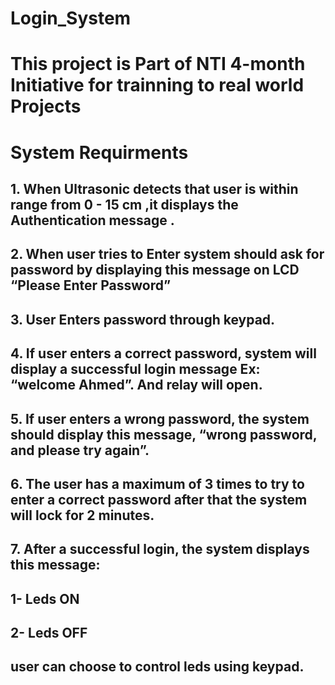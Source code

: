 # Login_System

# This project is Part of NTI 4-month Initiative for trainning to real world Projects

# System Requirments
## 1. When Ultrasonic detects that user is within range from 0 - 15 cm ,it displays the Authentication message . 
## 2. When user tries to Enter system should ask for password by displaying this message on LCD “Please Enter Password” 
## 3. User Enters password through keypad. 
## 4. If user enters a correct password, system will display a successful login message Ex: “welcome Ahmed”. And relay will open. 
## 5. If user enters a wrong password, the system should display this message, “wrong password, and please try again”. 
## 6. The user has a maximum of 3 times to try to enter a correct password after that the system will lock for 2 minutes. 
## 7. After a successful login, the system displays this message: 
## 1- Leds ON 
## 2- Leds OFF 
## user can choose to control leds using keypad.